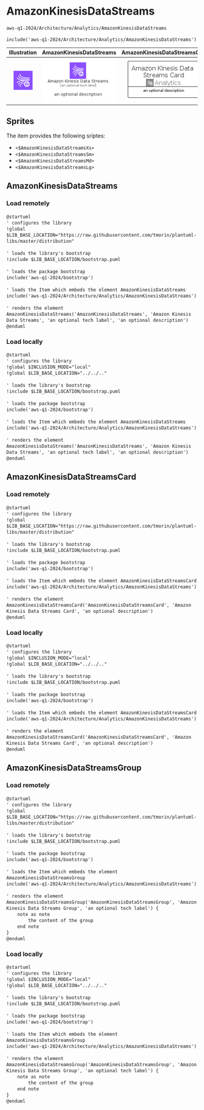 # AmazonKinesisDataStreams


```text
aws-q1-2024/Architecture/Analytics/AmazonKinesisDataStreams
```

```text
include('aws-q1-2024/Architecture/Analytics/AmazonKinesisDataStreams')
```



| Illustration | AmazonKinesisDataStreams | AmazonKinesisDataStreamsCard | AmazonKinesisDataStreamsGroup |
| :---: | :---: | :---: | :---: |
| ![illustration for Illustration](../../../aws-q1-2024/Architecture/Analytics/AmazonKinesisDataStreams.png) | ![illustration for AmazonKinesisDataStreams](../../../aws-q1-2024/Architecture/Analytics/AmazonKinesisDataStreams.Local.png) | ![illustration for AmazonKinesisDataStreamsCard](../../../aws-q1-2024/Architecture/Analytics/AmazonKinesisDataStreamsCard.Local.png) | ![illustration for AmazonKinesisDataStreamsGroup](../../../aws-q1-2024/Architecture/Analytics/AmazonKinesisDataStreamsGroup.Local.png) |



## Sprites
The item provides the following sriptes:

- `<$AmazonKinesisDataStreamsXs>`
- `<$AmazonKinesisDataStreamsSm>`
- `<$AmazonKinesisDataStreamsMd>`
- `<$AmazonKinesisDataStreamsLg>`





## AmazonKinesisDataStreams

### Load remotely
```plantuml
@startuml
' configures the library
!global $LIB_BASE_LOCATION="https://raw.githubusercontent.com/tmorin/plantuml-libs/master/distribution"

' loads the library's bootstrap
!include $LIB_BASE_LOCATION/bootstrap.puml

' loads the package bootstrap
include('aws-q1-2024/bootstrap')

' loads the Item which embeds the element AmazonKinesisDataStreams
include('aws-q1-2024/Architecture/Analytics/AmazonKinesisDataStreams')

' renders the element
AmazonKinesisDataStreams('AmazonKinesisDataStreams', 'Amazon Kinesis Data Streams', 'an optional tech label', 'an optional description')
@enduml
```

### Load locally
```plantuml
@startuml
' configures the library
!global $INCLUSION_MODE="local"
!global $LIB_BASE_LOCATION="../../.."

' loads the library's bootstrap
!include $LIB_BASE_LOCATION/bootstrap.puml

' loads the package bootstrap
include('aws-q1-2024/bootstrap')

' loads the Item which embeds the element AmazonKinesisDataStreams
include('aws-q1-2024/Architecture/Analytics/AmazonKinesisDataStreams')

' renders the element
AmazonKinesisDataStreams('AmazonKinesisDataStreams', 'Amazon Kinesis Data Streams', 'an optional tech label', 'an optional description')
@enduml
```

## AmazonKinesisDataStreamsCard

### Load remotely
```plantuml
@startuml
' configures the library
!global $LIB_BASE_LOCATION="https://raw.githubusercontent.com/tmorin/plantuml-libs/master/distribution"

' loads the library's bootstrap
!include $LIB_BASE_LOCATION/bootstrap.puml

' loads the package bootstrap
include('aws-q1-2024/bootstrap')

' loads the Item which embeds the element AmazonKinesisDataStreamsCard
include('aws-q1-2024/Architecture/Analytics/AmazonKinesisDataStreams')

' renders the element
AmazonKinesisDataStreamsCard('AmazonKinesisDataStreamsCard', 'Amazon Kinesis Data Streams Card', 'an optional description')
@enduml
```

### Load locally
```plantuml
@startuml
' configures the library
!global $INCLUSION_MODE="local"
!global $LIB_BASE_LOCATION="../../.."

' loads the library's bootstrap
!include $LIB_BASE_LOCATION/bootstrap.puml

' loads the package bootstrap
include('aws-q1-2024/bootstrap')

' loads the Item which embeds the element AmazonKinesisDataStreamsCard
include('aws-q1-2024/Architecture/Analytics/AmazonKinesisDataStreams')

' renders the element
AmazonKinesisDataStreamsCard('AmazonKinesisDataStreamsCard', 'Amazon Kinesis Data Streams Card', 'an optional description')
@enduml
```

## AmazonKinesisDataStreamsGroup

### Load remotely
```plantuml
@startuml
' configures the library
!global $LIB_BASE_LOCATION="https://raw.githubusercontent.com/tmorin/plantuml-libs/master/distribution"

' loads the library's bootstrap
!include $LIB_BASE_LOCATION/bootstrap.puml

' loads the package bootstrap
include('aws-q1-2024/bootstrap')

' loads the Item which embeds the element AmazonKinesisDataStreamsGroup
include('aws-q1-2024/Architecture/Analytics/AmazonKinesisDataStreams')

' renders the element
AmazonKinesisDataStreamsGroup('AmazonKinesisDataStreamsGroup', 'Amazon Kinesis Data Streams Group', 'an optional tech label') {
    note as note
        the content of the group
    end note
}
@enduml
```

### Load locally
```plantuml
@startuml
' configures the library
!global $INCLUSION_MODE="local"
!global $LIB_BASE_LOCATION="../../.."

' loads the library's bootstrap
!include $LIB_BASE_LOCATION/bootstrap.puml

' loads the package bootstrap
include('aws-q1-2024/bootstrap')

' loads the Item which embeds the element AmazonKinesisDataStreamsGroup
include('aws-q1-2024/Architecture/Analytics/AmazonKinesisDataStreams')

' renders the element
AmazonKinesisDataStreamsGroup('AmazonKinesisDataStreamsGroup', 'Amazon Kinesis Data Streams Group', 'an optional tech label') {
    note as note
        the content of the group
    end note
}
@enduml
```

